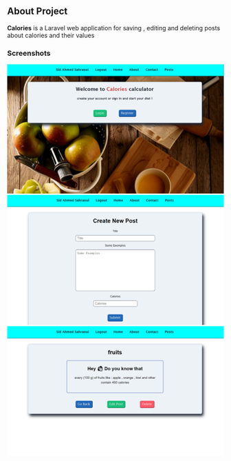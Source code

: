 ## About Project

**Calories** is a
Laravel web application for saving , editing and deleting posts about calories and their values

### Screenshots

<div><img src="./screenshots/Home.png" width="800" alt="Home Page"></div>

<div><img src="./screenshots/Create.png" width="800" alt="Create Page"></div>

<div><img src="./screenshots/Details.png" width="800" alt="Details Page"></div>

<br>
